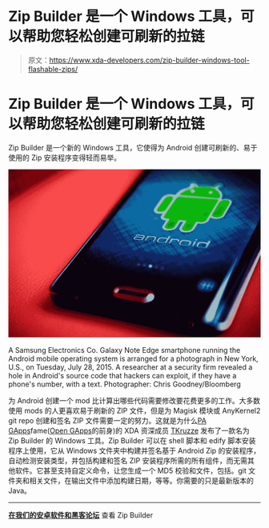 # Zip Builder 是一个 Windows 工具，可以帮助您轻松创建可刷新的拉链

> 原文：<https://www.xda-developers.com/zip-builder-windows-tool-flashable-zips/>

# Zip Builder 是一个 Windows 工具，可以帮助您轻松创建可刷新的拉链

Zip Builder 是一个新的 Windows 工具，它使得为 Android 创建可刷新的、易于使用的 Zip 安装程序变得轻而易举。

 <picture>![zip builder](img/dd16158656a25eccdc28e1daf2fd2181.png)</picture> 

A Samsung Electronics Co. Galaxy Note Edge smartphone running the Android mobile operating system is arranged for a photograph in New York, U.S., on Tuesday, July 28, 2015\. A researcher at a security firm revealed a hole in Android's source code that hackers can exploit, if they have a phone's number, with a text. Photographer: Chris Goodney/Bloomberg

为 Android 创建一个 mod 比计算出哪些代码需要修改要花费更多的工作。大多数使用 mods 的人更喜欢易于刷新的 ZIP 文件，但是为 Magisk 模块或 AnyKernel2 git repo 创建和签名 ZIP 文件需要一定的努力。这就是为什么[PA GApps](https://www.xda-developers.com/get-the-latest-gapps-with-0-day-pa-gapps-compilation/)fame([Open GApps](https://www.xda-developers.com/open-gapps-adds-option-to-enable-google-assistant-during-installation/)的前身)的 XDA 资深成员 [TKruzze](https://forum.xda-developers.com/member.php?u=2777334) 发布了一款名为 Zip Builder 的 Windows 工具。Zip Builder 可以在 shell 脚本和 edify 脚本安装程序上使用，它从 Windows 文件夹中构建并签名基于 Android Zip 的安装程序，自动检测安装类型，并包括构建和签名 ZIP 安装程序所需的所有组件，而无需其他软件。它甚至支持自定义命令，让您生成一个 MD5 校验和文件，包括。git 文件夹和相关文件，在输出文件中添加构建日期，等等。你需要的只是最新版本的 Java。

* * *

[**在我们的安卓软件和黑客论坛**](https://forum.xda-developers.com/android/software-hacking/tool-zip-builder-v4-2-1-build-sign-t3739556) 查看 Zip Builder